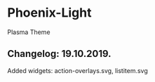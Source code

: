 # Phoenix-Light
Plasma Theme

Changelog: 19.10.2019.
---------------------

Added widgets: action-overlays.svg, listitem.svg
